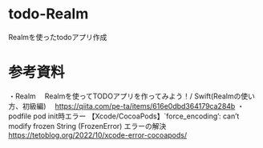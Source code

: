 # todo-Realm
Realmを使ったtodoアプリ作成

# 参考資料
・Realm
　Realmを使ってTODOアプリを作ってみよう！/ Swift(Realmの使い方、初級編)
　https://qiita.com/pe-ta/items/616e0dbd364179ca284b
・podfile
 pod init時エラー
 【Xcode/CocoaPods】`force_encoding’: can’t modify frozen String (FrozenError) エラーの解決
 https://tetoblog.org/2022/10/xcode-error-cocoapods/
